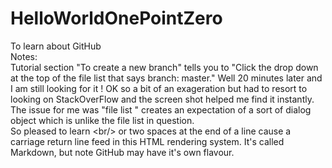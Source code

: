 # HelloWorldOnePointZero
To learn about GitHub  
Notes:    
Tutorial section "To create a new branch" tells you to "Click the drop down at the top of the file list that says branch: master."
Well 20 minutes later and I am still looking for it !
OK so a bit of an exageration but had to resort to looking on StackOverFlow and the screen shot helped me find it instantly.
The issue for me was "file list " creates an expectation of a sort of dialog object which is unlike the file list in question.<br />
So pleased to learn \<br/\> or two spaces at the end of a line cause a carriage return line feed in this HTML rendering system. It's called Markdown, but note GitHub may have it's own flavour.  
